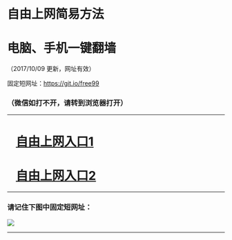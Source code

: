 ﻿# 自由上网简易方法

# 电脑、手机一键翻墙

（2017/10/09 更新，网址有效）

固定短网址：https://git.io/free99

### （微信如打不开，请转到浏览器打开）


***





# &nbsp;&nbsp; <a href="http://ft3172822058.fwq-tz-1001.info/fwqtz01.html?t=100900131909 " target="_blank">自由上网入口1</a>
# &nbsp;&nbsp; <a href="http://ft2815914081.fwq-tz-1002.info/fwqtz02.html?t=100900123813 " target="_blank">自由上网入口2</a>
***

### 请记住下图中固定短网址：

<img src="https://s3-us-west-2.amazonaws.com/fwq-1001/yjfq-20170905okok.png" /> 


***

